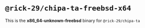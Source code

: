 # `@rick-29/chipa-ta-freebsd-x64`

This is the **x86_64-unknown-freebsd** binary for `@rick-29/chipa-ta`
